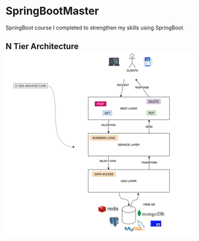 # SpringBootMaster
SpringBoot course I completed to strengthen my skills using SpringBoot.

## N Tier Architecture![](images/DataFlowArchitecture.png)